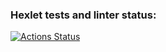 ### Hexlet tests and linter status:
[![Actions Status](https://github.com/eDimasya/java-project-71/actions/workflows/hexlet-check.yml/badge.svg)](https://github.com/eDimasya/java-project-71/actions)
